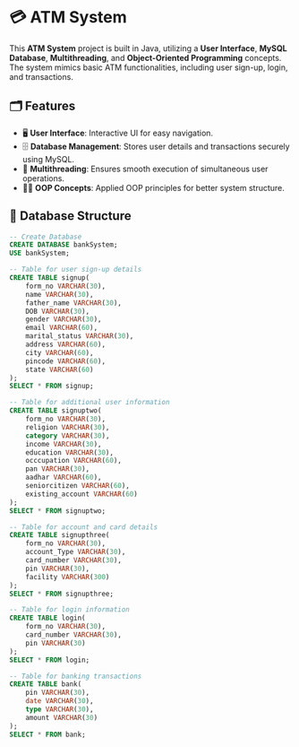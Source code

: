 # 💳 ATM System

This **ATM System** project is built in Java, utilizing a **User Interface**, **MySQL Database**, **Multithreading**, and **Object-Oriented Programming** concepts. The system mimics basic ATM functionalities, including user sign-up, login, and transactions.

## 🗂 Features
- 🖥️ **User Interface**: Interactive UI for easy navigation.
- 🗄️ **Database Management**: Stores user details and transactions securely using MySQL.
- 🧵 **Multithreading**: Ensures smooth execution of simultaneous user operations.
- 🧑‍💻 **OOP Concepts**: Applied OOP principles for better system structure.

## 🏦 Database Structure

```sql
-- Create Database
CREATE DATABASE bankSystem;
USE bankSystem;

-- Table for user sign-up details
CREATE TABLE signup(
    form_no VARCHAR(30),
    name VARCHAR(30),
    father_name VARCHAR(30),
    DOB VARCHAR(30),
    gender VARCHAR(30),
    email VARCHAR(60),
    marital_status VARCHAR(30),
    address VARCHAR(60),
    city VARCHAR(60),
    pincode VARCHAR(60),
    state VARCHAR(60)
);
SELECT * FROM signup;

-- Table for additional user information
CREATE TABLE signuptwo(
    form_no VARCHAR(30),
    religion VARCHAR(30),
    category VARCHAR(30),
    income VARCHAR(30),
    education VARCHAR(30),
    occcupation VARCHAR(60),
    pan VARCHAR(30),
    aadhar VARCHAR(60),
    seniorcitizen VARCHAR(60),
    existing_account VARCHAR(60)
);
SELECT * FROM signuptwo;

-- Table for account and card details
CREATE TABLE signupthree(
    form_no VARCHAR(30),
    account_Type VARCHAR(30),
    card_number VARCHAR(30),
    pin VARCHAR(30),
    facility VARCHAR(300)
);
SELECT * FROM signupthree;

-- Table for login information
CREATE TABLE login(
    form_no VARCHAR(30),
    card_number VARCHAR(30),
    pin VARCHAR(30)
);
SELECT * FROM login;

-- Table for banking transactions
CREATE TABLE bank(
    pin VARCHAR(30),
    date VARCHAR(30),
    type VARCHAR(30),
    amount VARCHAR(30)
);
SELECT * FROM bank;
